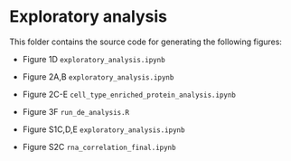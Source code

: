 # Exploratory analysis

This folder contains the source code for generating the following figures:

- Figure 1D `exploratory_analysis.ipynb`

- Figure 2A,B `exploratory_analysis.ipynb`

- Figure 2C-E `cell_type_enriched_protein_analysis.ipynb`

- Figure 3F `run_de_analysis.R`

- Figure S1C,D,E `exploratory_analysis.ipynb`

- Figure S2C `rna_correlation_final.ipynb`

  


